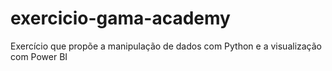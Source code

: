 # exercicio-gama-academy
Exercício que propõe a manipulação de dados com Python e a visualização com Power BI
